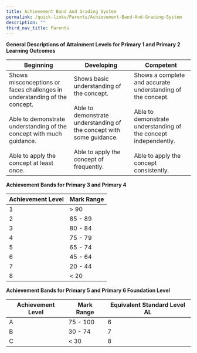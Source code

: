 ```yaml
---
title: Achievement Band And Grading System
permalink: /quick-links/Parents/Achievement-Band-And-Grading-System
description: ""
third_nav_title: Parents
---
```

**General Descriptions of Attainment Levels for Primary 1 and Primary 2 Learning Outcomes**


| Beginning | Developing | Competent |
| -------- | -------- | -------- |
| Shows misconceptions or faces challenges in understanding of the concept.  <br><br>Able to demonstrate understanding of the concept with much guidance. <br><br>Able to apply the concept at least once.     | Shows basic understanding of the concept.  <br><br>Able to demonstrate understanding of the concept with some guidance.<br><br>Able to apply the concept of frequently.     | Shows a complete and accurate  understanding of the concept.   <br><br>Able to demonstrate understanding of the concept independently.  <br><br>Able to apply the concept consistently.     |

**Achievement Bands for Primary 3 and Primary 4**



| Achievement Level| Mark Range | 
| -------- | -------- | 
| 1     | > 90     |
|2|85 - 89
|3| 80 - 84
|4| 75 - 79|
|5| 65 - 74
|6|45 - 64
|7| 20 - 44
|8|< 20|

**Achievement Bands for Primary 5 and Primary 6 Foundation Level**


| Achievement Level| Mark Range | Equivalent Standard Level AL|
| -------- | -------- | -------- | 
|A|75 - 100| 6
|B|30 - 74| 7
|C|< 30 | 8